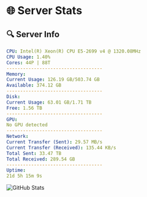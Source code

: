# 🌐 Server Stats
## 🔍 Server Info
```yaml
CPU: Intel(R) Xeon(R) CPU E5-2699 v4 @ 1320.08MHz
CPU Usage: 1.40%
Cores: 44P | 88T
-----------------------------------
Memory:
Current Usage: 126.19 GB/503.74 GB
Available: 374.12 GB
-----------------------------------
Disk:
Current Usage: 63.01 GB/1.71 TB
Free: 1.56 TB
-----------------------------------
GPU:
No GPU detected
-----------------------------------
Network:
Current Transfer (Sent): 29.57 MB/s
Current Transfer (Received): 135.44 KB/s
Total Sent: 33.47 TB
Total Received: 289.54 GB
-----------------------------------
Uptime:
21d 5h 15m 9s
```
![GitHub Stats](https://img.shields.io/badge/Updated-2025-03-29_02:37:58-blue)